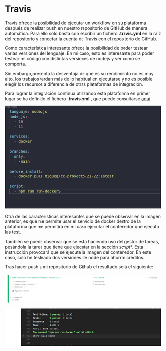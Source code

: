 # Travis

Travis ofrece la posibilidad de ejecutar un workflow en su plataforma después de realizar push en nuestro repositorio de GitHub de manera automática. Para ello solo basta con escribir un fichero **.travis.yml** en la raíz del repositorio y conectar la cuenta de Travis con el repositorio de GitHub.

Como característica interesante ofrece la posibilidad de poder testear varias versiones del lenguaje. En mi caso, esto es interesante para poder testear mi código con distintas versiones de nodejs y ver como se comporta.

Sin embargo,presenta la desventaja de que es su rendimiento no es muy alto, los trabajos tardan más de lo habitual en ejecutarse y no es posible elegir los recursos a diferencia de otras plataformas de integración.

Para lograr la integración continua utilizando esta plataforma en primer lugar se ha definido el fichero **.travis.yml** , que puede consultarse [aquí](/.travis.yml)

![travisyml](/IMG/travisyml.png)

Otra de las características interesantes que se puede observar en la imagen anterior, es que me permite usar el servicio de docker dentro de la plataforma que me permitirá en mi caso ejecutar el contenedor que ejecuta las test.

También se puede observar que se esta haciendo uso del gestor de tareas, pesándola la tarea que tiene que ejecutar en la sección *script**. Esta instrucción provocará que se ejecute la imagen del contenedor. En este caso, solo he testeado dos versiones de node para ahorrar créditos.

Tras hacer push a mi repositorio de Github el resultado será el siguiente:

![result](/IMG/travisresulttest.png)


![result](/IMG/travistestresult.png)
